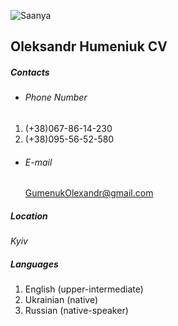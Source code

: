 ![Saanya](https://github.com/StarKitt/rsschool-cv/assets/61935323/42f7614d-7949-45d7-aee6-198b507e61ae)

 ## Oleksandr Humeniuk CV

 ##### Contacts
* ###### Phone Number 
1. (+38)067-86-14-230 
2. (+38)095-56-52-580
* ###### E-mail 
   GumenukOlexandr@gmail.com
  
##### Location
 _Kyiv_

##### Languages 
1. English (upper-intermediate) 
2. Ukrainian (native)
3. Russian (native-speaker)  
